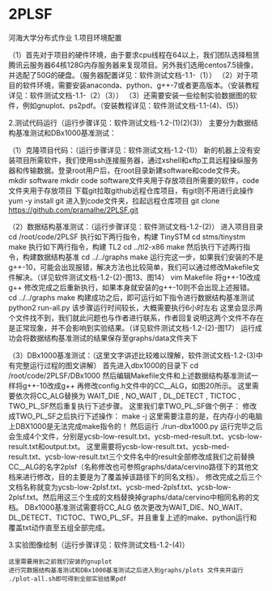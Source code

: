 # 2PLSF
河海大学分布式作业
1.项目环境配置

（1）首先对于项目的硬件环境，由于要求cpu线程在64以上，我们团队选择租赁腾讯云服务器64核128G内存服务器来复现项目。另外我们选用centos7.5镜像，并选配了50G的硬盘。（服务器配置详见：软件测试文档-1.1-（1））
（2）对于项目的软件环境，需要安装anaconda、python、g++-7或者更高版本。（安装教程详见：软件测试文档-1.1-（2）（3））
（3）还需要安装一些绘制实验数据图的软件，例如gnuplot、ps2pdf。（安装教程详见：软件测试文档-1.1-(4)、(5)）

2.测试代码运行（运行步骤详见：软件测试文档-1.2-(1)(2)(3)）
主要分为数据结构基准测试和DBx1000基准测试：

（1）克隆项目代码：（运行步骤详见：软件测试文档-1.2-(1)）
	新的机器上没有安装项目所需软件，我们使用ssh连接服务器，通过xshell和xftp工具远程操纵服务器和传输数据。登录root用户后，在root目录新建software和code文件夹。
	mkdir software
	mkdir code
	software文件夹用于存放项目所需要的软件，code文件夹用于存放项目
	下载git拉取github远程仓库项目，有git则不用进行此操作
	yum -y install git
	进入到code文件夹，拉起远程仓库项目
	git clone https://github.com/pramalhe/2PLSF.git
 
（2）数据结构基准测试：（运行步骤详见：软件测试文档-1.2-(2)）
	进入项目目录
	cd /root/code/2PLSF
	执行如下两行指令，构建 TinySTM
	cd stms/tinystm
	make
	执行如下两行指令，构建 TL2
	cd ../tl2-x86
	make
	然后执行下述两行指令，构建数据结构基准
	cd ../../graphs
	make
	运行完这一步，如果我们安装的不是g++-10，可能会出现报错，解决方法也比较简单，我们可以通过修改Makefile文件解决。（详见软件测试文档-1.2-(2)-图13、图14）
	vim Makefile
	将g++-10改成g++
	修改完成之后重新执行，如果本身就安装的g++-10则不会出现上述报错。
	cd ../../graphs
	make
	构建成功之后，即可运行如下指令进行数据结构基准测试
	python2 run-all.py
	该步骤运行时间较长，大概需要执行6小时左右
	这里会显示两个文件找不到，我们就此问题也与作者进行联系，作者回复说明这两个文件不存在是正常现象，并不会影响到实验结果。（详见软件测试文档-1.2-(2)-图17）
	运行成功会将数据结构基准测试的结果保存至graphs/data文件夹下

（3）DBx1000基准测试：（这里文字讲述比较难以理解，软件测试文档-1.2-(3)中有完整运行过程的图文讲解）
	首先进入dbx1000的目录下
	cd /root/code/2PLSF/DBx1000
	然后编辑Makefile文件和上述数据结构基准测试一样将g++-10改成g++
	再修改config.h文件中的CC__ALG，如图20所示。
	这里需要依次将CC_ALG替换为 WAIT_DIE ,  NO_WAIT ,  DL_DETECT ,  TICTOC ,  TWO_PL_SF然后重复执行下述步骤。
	这里我们拿TWO_PL_SF做个例子：
	修改成TWO_PL_SF之后执行下述操作：
	make -j
	这里需要注意的是，在内存小的电脑上DBX1000是无法完成make指令的！
	然后运行
	./run-dbx1000.py
	运行完毕之后会生成4个文件，分别是ycsb-low-result.txt、ycsb-med-result.txt、ycsb-low-result.txt和output.txt。
	这里需要将ycsb-low-result.txt、ycsb-med-result.txt、ycsb-low-result.txt三个文件名中的result全部修改成我们之前替换CC__ALG的名字2plsf（名称修改也可参照graphs/data/cervino路径下的其他文档来进行修改，目的主要是为了覆盖掉该路径下的同名文档）。
	修改完成之后三个文档名称就变为ycsb-low-2plsf.txt、ycsb-med-2plsf.txt、ycsb-low-2plsf.txt。然后用这三个生成的文档替换掉graphs/data/cervino中相同名称的文档。
	DBx1000基准测试需要将CC_ALG 依次更改为WAIT_DIE、NO_WAIT、DL_DETECT、TICTOC、TWO_PL_SF。并且重复上述的make、python运行和覆盖txt动作直至五组全部完成。

3.实验图像绘制（运行步骤详见：软件测试文档-1.2-(4)）

	这里需要用到之前我们安装的gnuplot
	进行完数据结构基准测试和DBx1000基准测试之后进入到graphs/plots 文件夹并运行 ./plot-all.sh即可得到全部实验结果pdf
